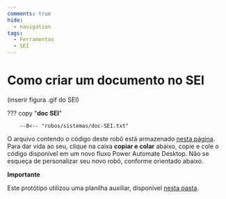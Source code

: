 ```yaml
---
comments: true
hide:
  - navigation
tags:
  - Ferramentas
  - SEI
---
```


# Como criar um documento no SEI

(inserir figura .gif do SEI)

??? copy "**doc SEI**"

        --8<-- "robos/sistemas/doc-SEI.txt"

<!-- more -->

O arquivo contendo o código deste robô está armazenado [nesta página](https://github.com/lab-mg/automatizacoes/blob/main/robos/sistemas/doc-SEI.txt). Para dar vida ao seu, clique na caixa **copiar e colar** abaixo, copie e cole o código disponível em um novo fluxo Power Automate Desktop.
Não se esqueça de personalizar seu novo robô, conforme orientado abaixo.

**Importante**

Este protótipo utilizou uma planilha auxiliar, disponível [nesta pasta](https://github.com/lab-mg/automatizacoes/blob/main/robos/sistemas/).
